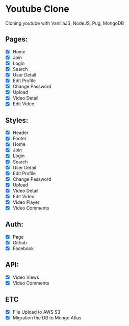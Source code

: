 # Youtube Clone

Cloning youtube with VanillaJS, NodeJS, Pug, MongoDB

## Pages:
- [X] Home
- [X] Join
- [X] Login
- [X] Search
- [X] User Detail
- [X] Edit Profile
- [X] Change Password
- [X] Upload
- [X] Video Detail
- [X] Edit Video

## Styles:
- [X] Header
- [X] Footer
- [X] Home
- [X] Join
- [X] Login
- [X] Search
- [X] User Detail
- [X] Edit Profile
- [X] Change Password
- [X] Upload
- [X] Video Detail
- [X] Edit Video
- [X] Video Player
- [X] Video Comments

## Auth:
- [X] Page
- [X] Github
- [X] Facebook

## API:
- [X] Video Views
- [X] Video Comments

## ETC
- [X] File Upload to AWS S3
- [X] Migration the DB to Mongo Atlas